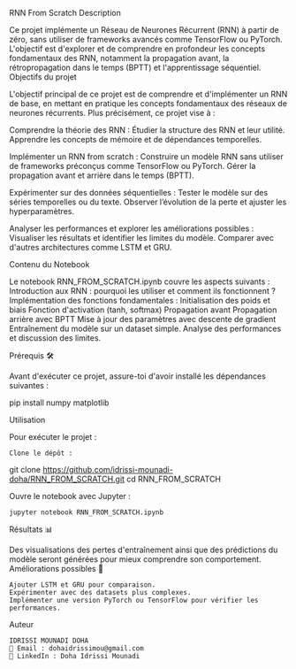 RNN From Scratch 
Description 

Ce projet implémente un Réseau de Neurones Récurrent (RNN) à partir de zéro, sans utiliser de frameworks avancés comme TensorFlow ou PyTorch. L'objectif est d'explorer et de comprendre en profondeur les concepts fondamentaux des RNN, notamment la propagation avant, la rétropropagation dans le temps (BPTT) et l'apprentissage séquentiel.
Objectifs du projet 

L'objectif principal de ce projet est de comprendre et d'implémenter un RNN de base, en mettant en pratique les concepts fondamentaux des réseaux de neurones récurrents. Plus précisément, ce projet vise à :

Comprendre la théorie des RNN :
Étudier la structure des RNN et leur utilité.
Apprendre les concepts de mémoire et de dépendances temporelles.

Implémenter un RNN from scratch :
Construire un modèle RNN sans utiliser de frameworks préconçus comme TensorFlow ou PyTorch.
Gérer la propagation avant et arrière dans le temps (BPTT).

Expérimenter sur des données séquentielles :
Tester le modèle sur des séries temporelles ou du texte.
Observer l’évolution de la perte et ajuster les hyperparamètres.

Analyser les performances et explorer les améliorations possibles :
Visualiser les résultats et identifier les limites du modèle.
Comparer avec d'autres architectures comme LSTM et GRU.

Contenu du Notebook 

Le notebook RNN_FROM_SCRATCH.ipynb couvre les aspects suivants :
Introduction aux RNN : pourquoi les utiliser et comment ils fonctionnent ?
Implémentation des fonctions fondamentales :
Initialisation des poids et biais
Fonction d'activation (tanh, softmax)
Propagation avant
Propagation arrière avec BPTT
Mise à jour des paramètres avec descente de gradient
Entraînement du modèle sur un dataset simple.
Analyse des performances et discussion des limites.

Prérequis 🛠

Avant d'exécuter ce projet, assure-toi d'avoir installé les dépendances suivantes :

pip install numpy matplotlib

Utilisation 

Pour exécuter le projet :

    Clone le dépôt :

git clone https://github.com/idrissi-mounadi-doha/RNN_FROM_SCRATCH.git
cd RNN_FROM_SCRATCH

Ouvre le notebook avec Jupyter :

    jupyter notebook RNN_FROM_SCRATCH.ipynb

Résultats 📊

Des visualisations des pertes d'entraînement ainsi que des prédictions du modèle seront générées pour mieux comprendre son comportement.
Améliorations possibles 🚀

    Ajouter LSTM et GRU pour comparaison.
    Expérimenter avec des datasets plus complexes.
    Implémenter une version PyTorch ou TensorFlow pour vérifier les performances.

Auteur 

    IDRISSI MOUNADI DOHA
    📧 Email : dohaidrissimou@gmail.com
    🔗 LinkedIn : Doha Idrissi Mounadi
